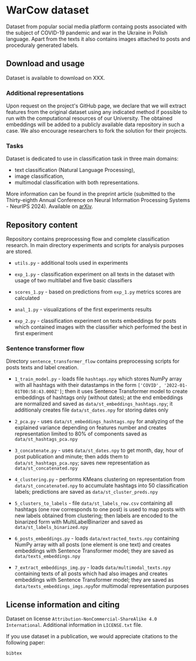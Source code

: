 # WarCow dataset

Dataset from popular social media platform containg posts associated with the subject of COVID-19 pandemic and war in the Ukraine in Polish language. Apart from the texts it also contains images attached to posts and proceduraly generated labels. 

## Download and usage

Dataset is available to download on XXX. 

### Additional representations

Upon request on the project's GitHub page, we declare that we will extract features from the original dataset using any indicated method if possible to run with the computational resources of our University. The obtained embeddings will be added to a publicly available data repository in such a case. We also encourage researchers to fork the solution for their projects.

### Tasks

Dataset is dedicated to use in classification task in three main domains:
* text classification (Natural Language Processing), 
* image classification, 
* multimodal classification with both representations. 

More information can be found in the preprint article (submitted to the Thirty-eighth Annual Conference on Neural Information Processing Systems - NeurIPS 2024). Available on [arXiv]().

## Repository content

Repository contains preprocessing flow and complete classification research. In main directory experiments and scripts for analysis purposes are stored. 

* `utils.py` - additional tools used in experiments

* `exp_1.py` - classification experiment on all texts in the dataset with usage of two multilabel and five basic classifiers
* `scores_1.py` - based on predictions from `exp_1.py` metrics scores are calculated
* `anal_1.py` - visualizations of the first experiments results

* `exp_2.py` - classification experiment on texts embeddings for posts which contained images with the classifier which performed the best in first experiment

### Sentence transformer flow

Directory `sentence_transformer_flow` contains preprocessing scripts for posts texts and label creation. 

* `1_train_model.py` - loads file `hashtags.npy` which stores NumPy array with all hashtags with their datastamps in the form `['COVID', '2022-01-01T00:58:43.000Z']`; then it uses Sentence Transformer model to create embeddings of hashtags only (without dates); at the end embeddings are normalized and saved as `data/st_embeddings_hashtags.npy`; it additionaly creates file `data/st_dates.npy` for storing dates only

* `2_pca.py` - uses `data/st_embeddings_hashtags.npy` for analyzing of the explained variance depending on features number and creates representation limited to 80% of components saved as `data/st_hashtags_pca.npy` 

* `3_concatenate.py` - uses `data/st_dates.npy` to get month, day, hour of post publication and minute; then adds them to `data/st_hashtags_pca.npy`; saves new representation as `data/st_concatenated.npy` 

* `4_clustering.py` - performs KMeans clustering on representation from `data/st_concatenated.npy` to accumulate hashtags into 50 classification labels; predictions are saved as `data/st_cluster_preds.npy`

* `5_clusters_to_labels` - file `data/st_labels_row.csv` containing all hashtags (one row corresponds to one post) is used to map posts with new labels obtained from clustering; then labels are encoded to the binarized form with MultiLabelBinarizer and saved as `data/st_labels_binarized.npy`

* `6_posts_embeddings.py` - loads `data/extracted_texts.npy` containing NumPy array with all posts (one element is one text) and creates embeddings with Sentence Transformer model; they are saved as `data/texts_embeddings.npy` 

* `7_extract_embeddings_img.py` - loads `data/multimodal_texts.npy` containing texts of all posts which had also images and creates embeddings with Sentence Transformer model; they are saved as `data/texts_embeddings_imgs.npy`for multimodal representation purposes

## License information and citing

Dataset on license `Attribution-NonCommercial-ShareAlike 4.0 International`. Additional information in `LICENSE.txt` file. 

If you use dataset in a publication, we would appreciate citations to the following paper: 

```
bibtex
```